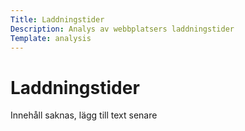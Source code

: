```yaml
---
Title: Laddningstider
Description: Analys av webbplatsers laddningstider
Template: analysis
---
```


# Laddningstider

Innehåll saknas, lägg till text senare
